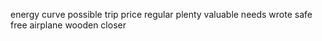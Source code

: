 energy curve possible trip price regular plenty valuable needs wrote safe free airplane wooden closer